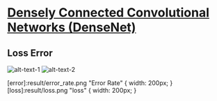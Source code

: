 # [Densely Connected Convolutional Networks (DenseNet)](https://arxiv.org/abs/1608.06993)

## Loss                                         Error
![alt-text-1](loss)                     ![alt-text-2](error)

[error]:result/error_rate.png "Error Rate"  { width: 200px; }
[loss]:result/loss.png "loss"  { width: 200px; }
